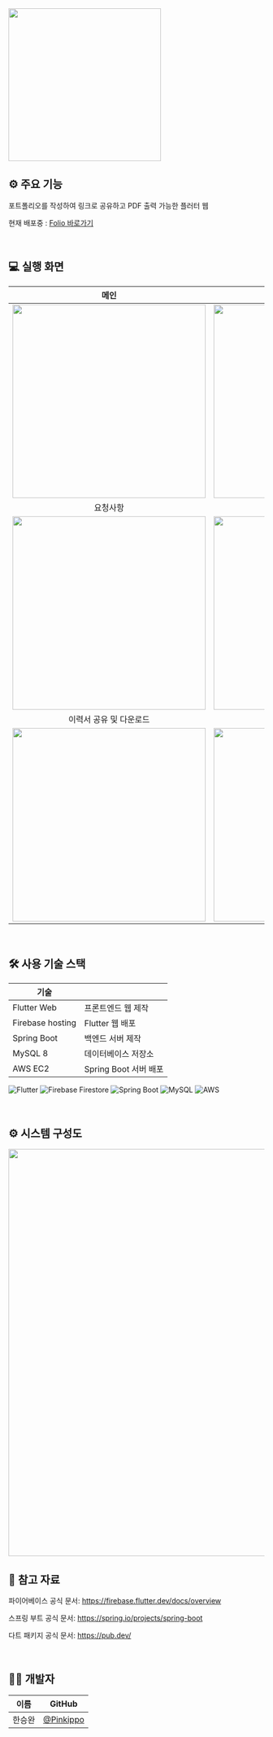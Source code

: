  <img src="https://github.com/Pinkippo/Folio_Manager/assets/89853084/675e424a-7cb2-41a1-b2f2-0b8ec38aba41" width="300">

<br>

## ⚙️ 주요 기능
 포트폴리오를 작성하여 링크로 공유하고 PDF 출력 가능한 플러터 웹

현재 배포중 : [Folio 바로가기](https://folio-16962.web.app/)

<br>

## 💻 실행 화면
| 메인 | 회원가입 로그인 |
|:-:|:-:|
| <img src="https://github.com/Pinkippo/Folio_Manager/assets/89853084/e33944dc-b3f1-4cc2-9ae1-683527fcad70" width="380"> | <img src="https://github.com/Pinkippo/Folio_Manager/assets/89853084/49207550-4605-4b5c-a07e-d28dd7e0ff6f" width="380">|
| 요청사항 | 이력서 작성 |
| <img src="https://github.com/Pinkippo/Folio_Manager/assets/89853084/96763462-8f63-4d49-b6f7-d7c2007ee2c6" width="380"> | <img src="https://github.com/Pinkippo/Folio_Manager/assets/89853084/751b3486-001f-4384-bb56-25b7402f96ef" width="380">|
| 이력서 공유 및 다운로드 | 요약 |
| <img src="https://github.com/Pinkippo/Folio_Manager/assets/89853084/e6a0795f-dfb4-456b-a748-0804a3dc0a15" width="380"> | <img src="https://github.com/Pinkippo/Folio_Manager/assets/89853084/2325e09e-5e6f-4b48-9e4c-49783bba9f39" width="380"> |

<br>

## 🛠 사용 기술 스택

| 기술               |                                                         |
| ------------------ | ----------------------------------------------------------- |
| Flutter Web        | 프론트엔드 웹 제작       |
| Firebase hosting   | Flutter 웹 배포       |
| Spring Boot        | 백엔드 서버 제작         |
| MySQL 8            | 데이터베이스 저장소       |
| AWS EC2            | Spring Boot 서버 배포   |

![Flutter](https://img.shields.io/badge/Flutter-02569B?style=for-the-badge&logo=flutter&logoColor=white)
![Firebase Firestore](https://img.shields.io/badge/Firebase-FFCA28?style=for-the-badge&logo=firebase&logoColor=white)
![Spring Boot](https://img.shields.io/badge/Spring_Boot-6DB33F?style=for-the-badge&logo=spring&logoColor=white)
![MySQL](https://img.shields.io/badge/MySQL-4479A1?style=for-the-badge&logo=mysql&logoColor=white)
![AWS](https://img.shields.io/badge/AWS-%23FF9900.svg?style=for-the-badge&logo=amazon-aws&logoColor=white)

<br>

## ⚙️ 시스템 구성도

<img src = "https://github.com/Pinkippo/Folio_Manager/assets/89853084/87f0fc24-34f8-4e74-9363-91e53fa717b7" width = "800">

<br>

## 🔑 참고 자료

파이어베이스 공식 문서: https://firebase.flutter.dev/docs/overview<P>
스프링 부트 공식 문서: https://spring.io/projects/spring-boot<P>
다트 패키지 공식 문서: https://pub.dev/<P>

<br>

## 🧑‍💻 개발자

| 이름   | GitHub                                           |
| ------ | ------------------------------------------------ |
| 한승완 | [@Pinkippo](https://github.com/Pinkippo)         |

<br>
